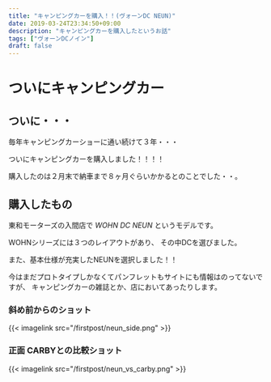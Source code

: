 ```yaml
---
title: "キャンピングカーを購入！！(ヴォーンDC NEUN)"
date: 2019-03-24T23:34:50+09:00
description: "キャンピングカーを購入したというお話"
tags: ["ヴォーンDCノイン"] 
draft: false
---
```


# ついにキャンピングカー

## ついに・・・

毎年キャンピングカーショーに通い続けて３年・・・

ついにキャンピングカーを購入しました！！！！

購入したのは２月末で納車まで８ヶ月ぐらいかかるとのことでした・・。

## 購入したもの

東和モーターズの入間店で *WOHN DC NEUN* というモデルです。

WOHNシリーズには３つのレイアウトがあり、
その中DCを選びました。

また、基本仕様が充実したNEUNを選択しました！！

今はまだプロトタイプしかなくてパンフレットもサイトにも情報はのってないですが、
キャンピングカーの雑誌とか、店においてあったりします。

### 斜め前からのショット
{{< imagelink src="/firstpost/neun_side.png" >}}

### 正面 CARBYとの比較ショット
{{< imagelink src="/firstpost/neun_vs_carby.png" >}}


